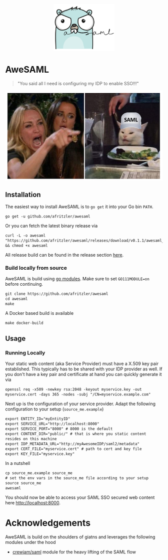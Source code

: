 <p align="center">
  <img height="150" src="https://github.com/afritzler/awesaml/blob/master/images/awesaml.png?raw=true">
</p>

# AweSAML

> "You said all I need is configuring my IDP to enable SSO!!!"

![saml](images/logo.png)

## Installation

The easiest way to install AweSAML is to `go get` it into your Go bin `PATH`.

```shell script
go get -u github.com/afritzler/awesaml
```

Or you can fetch the latest binary release via

```shell script
curl -L -o awesaml "https://github.com/afritzler/awesaml/releases/download/v0.1.1/awesaml_$(uname)_amd64" && chmod +x awesaml
```

All release build can be found in the release section [here](https://github.com/afritzler/awesaml/releases).

### Build locally from source

AweSAML is build using [go modules](https://github.com/golang/go/wiki/Modules). Make sure to set `GO111MODULE=on` before continuing.

```shell script
git clone https://github.com/afritzler/awesaml
cd awesaml
make
```

A Docker based build is available

```shell script
make docker-build
```

## Usage

### Running Locally

Your static web content (aka Service Provider) must have a X.509 key pair established. This typically has to be shared with your IDP provider as well. If you don't have a key pair and certificate at hand you can quickly generate it via

```shell script
openssl req -x509 -newkey rsa:2048 -keyout myservice.key -out myservice.cert -days 365 -nodes -subj "/CN=myservice.example.com"
```

Next up is the configuration of your service provider. Adapt the following configuration to your setup (`source_me.example`)

```shell script
export ENTITY_ID="myEntityID"
export SERVICE_URL="http://localhost:8000"
export SERVICE_PORT="8000" # 8000 is the default
export CONTENT_DIR="public/" # that is where you static content resides on this machine
export IDP_METADATA_URL="http://myAwesomeIDP/saml2/metadata"
export CERT_FILE="myservice.cert" # path to cert and key file
export KEY_FILE="myservice.key"
```

In a nutshell

```shell script
cp source_me.example source_me
# set the env vars in the source_me file according to your setup
source source_me
awesaml
```

You should now be able to access your SAML SSO secured web content here <http://localhost:8000>.

# Acknowledgements

AweSAML is build on the shoulders of giatns and leverages the following modules under the hood

* [crewjam/saml](https://github.com/crewjam/saml) module for the heavy lifting of the SAML flow
